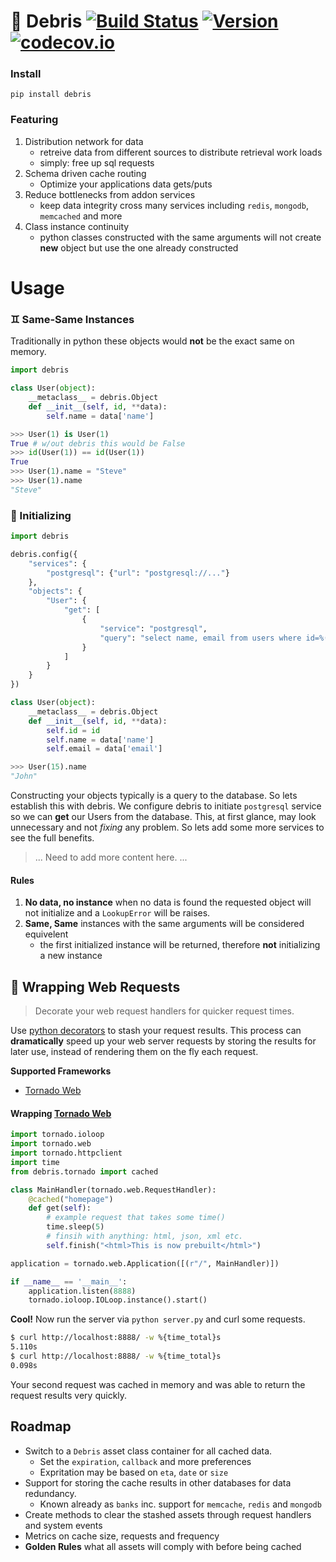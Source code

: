 # :leaves: Debris [![Build Status](https://secure.travis-ci.org/stevepeak/debris.png)](http://travis-ci.org/stevepeak/debris) [![Version](https://pypip.in/v/debris/badge.png)](https://github.com/stevepeak/debris) [![codecov.io](https://codecov.io/stevepeak/debris/coverage.png)](https://codecov.io/stevepeak/debris)

### Install
`pip install debris`

### Featuring

1. Distribution network for data
    - retreive data from different sources to distribute retrieval work loads
    - simply: free up sql requests
1. Schema driven cache routing
    - Optimize your applications data gets/puts
1. Reduce bottlenecks from addon services
    - keep data integrity cross many services including `redis`, `mongodb`, `memcached` and more
1. Class instance continuity
    - python classes constructed with the same arguments will not create **new** object but use the one already constructed

# Usage

### :gemini: Same-Same Instances

Traditionally in python these objects would **not** be the exact same on memory. 


```python
import debris

class User(object):
    __metaclass__ = debris.Object
    def __init__(self, id, **data):
        self.name = data['name']

>>> User(1) is User(1)
True # w/out debris this would be False
>>> id(User(1)) == id(User(1))
True
>>> User(1).name = "Steve"
>>> User(1).name
"Steve"
```


### :octopus: Initializing

```python
import debris

debris.config({
    "services": {
        "postgresql": {"url": "postgresql://..."}
    },
    "objects": {
        "User": {
            "get": [
                {
                    "service": "postgresql",
                    "query": "select name, email from users where id=%(id)s limit 1;"
                }
            ]
        }
    }
})

class User(object):
    __metaclass__ = debris.Object
    def __init__(self, id, **data):
        self.id = id
        self.name = data['name']
        self.email = data['email']

>>> User(15).name
"John"
```

Constructing your objects typically is a query to the database. So lets establish this with debris. We configure debris to initiate `postgresql` service so we can **get** our Users from the database. This, at first glance, may look unnecessary and not *fixing* any problem. So lets add some more services to see the full benefits.

> ...
> Need to add more content here.
> ...


#### Rules
1. **No data, no instance** when no data is found the requested object will not initialize and a `LookupError` will be raises.
1. **Same, Same** instances with the same arguments will be considered equivelent
    - the first initialized instance will be returned, therefore **not** initializing a new instance






## :candy: Wrapping Web Requests

> Decorate your web request handlers for quicker request times.

Use [python decorators](https://wiki.python.org/moin/PythonDecorators) to stash your request results. This process can **dramatically** speed up your web server requests by storing the results for later use, instead of rendering them on the fly each request.

**Supported Frameworks**
- [Tornado Web](https://github.com/facebook/tornado)

#### Wrapping [Tornado Web](https://github.com/facebook/tornado)
```python
import tornado.ioloop
import tornado.web
import tornado.httpclient
import time
from debris.tornado import cached

class MainHandler(tornado.web.RequestHandler):
    @cached("homepage")
    def get(self):
        # example request that takes some time()
        time.sleep(5)       
        # finsih with anything: html, json, xml etc.
        self.finish("<html>This is now prebuilt</html>")

application = tornado.web.Application([(r"/", MainHandler)])

if __name__ == '__main__':
    application.listen(8888)
    tornado.ioloop.IOLoop.instance().start()
```

**Cool!** Now run the server via `python server.py` and curl some requests.

```sh
$ curl http://localhost:8888/ -w %{time_total}s
5.110s
$ curl http://localhost:8888/ -w %{time_total}s
0.098s
```
Your second request was cached in memory and was able to return the request results very quickly.

## Roadmap
- Switch to a `Debris` asset class container for all cached data.
    - Set the `expiration`,  `callback` and more preferences
    - Expritation may be based on `eta`, `date` or `size`
- Support for storing the cache results in other databases for data redundancy.
    - Known already as `banks` inc. support for `memcache`, `redis` and `mongodb`
- Create methods to clear the stashed assets through request handlers and system events
- Metrics on cache size, requests and frequency
- **Golden Rules** what all assets will comply with before being cached
